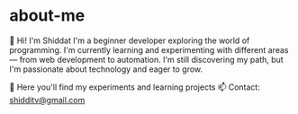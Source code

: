 # about-me
👋 Hi! I'm Shiddat
I'm a beginner developer exploring the world of programming. I'm currently learning and experimenting with different areas — from web development to automation. I'm still discovering my path, but I'm passionate about technology and eager to grow.

📌 Here you'll find my experiments and learning projects
📫 Contact: shidditv@gmail.com
